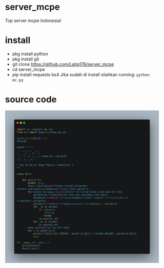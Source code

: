 # server_mcpe
Top server mcpe Indonesia!
# install
- pkg install python
- pkg install git
- git clone https://github.com/Latip176/server_mcpe
- cd server_mcpe
- pip install requests bs4
Jika sudah di install silahkan running: ```python mc.py```
# source code
<img src="https://github.com/Latip176/server_mcpe/blob/83c33e516361436437b65cf7d706ead261d59676/img/carbon%20(1).png">

